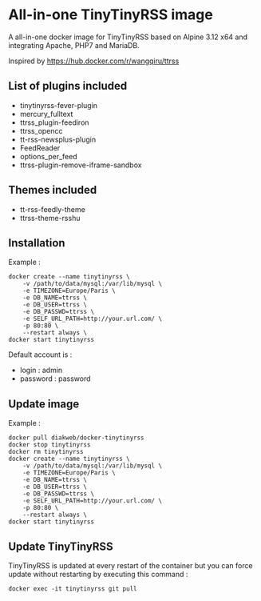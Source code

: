 # All-in-one TinyTinyRSS image
A all-in-one docker image for TinyTinyRSS based on Alpine 3.12 x64 and integrating Apache, PHP7 and MariaDB.

Inspired by https://hub.docker.com/r/wangqiru/ttrss

## List of plugins included
- tinytinyrss-fever-plugin
- mercury_fulltext
- ttrss_plugin-feediron
- ttrss_opencc
- tt-rss-newsplus-plugin
- FeedReader
- options_per_feed
- ttrss-plugin-remove-iframe-sandbox

## Themes included
- tt-rss-feedly-theme
- ttrss-theme-rsshu

## Installation
Example :

    docker create --name tinytinyrss \
        -v /path/to/data/mysql:/var/lib/mysql \
        -e TIMEZONE=Europe/Paris \
        -e DB_NAME=ttrss \
        -e DB_USER=ttrss \
        -e DB_PASSWD=ttrss \
        -e SELF_URL_PATH=http://your.url.com/ \ 
        -p 80:80 \
        --restart always \
    docker start tinytinyrss


Default account is :
- login : admin
- password : password

## Update image
Example :

    docker pull diakweb/docker-tinytinyrss
    docker stop tinytinyrss
    docker rm tinytinyrss
    docker create --name tinytinyrss \
        -v /path/to/data/mysql:/var/lib/mysql \
        -e TIMEZONE=Europe/Paris \
        -e DB_NAME=ttrss \
        -e DB_USER=ttrss \
        -e DB_PASSWD=ttrss \
        -e SELF_URL_PATH=http://your.url.com/ \ 
        -p 80:80 \
        --restart always \
    docker start tinytinyrss


## Update TinyTinyRSS
TinyTinyRSS is updated at every restart of the container but you can force update without restarting by executing this command :

    docker exec -it tinytinyrss git pull
    
